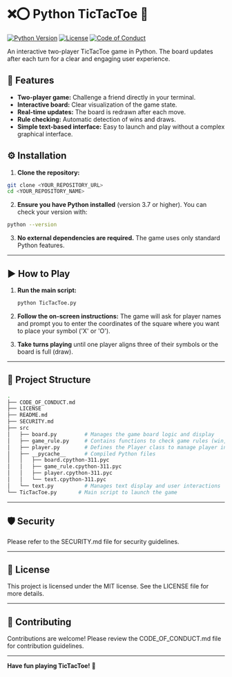 # ❌⭕ Python TicTacToe 🐍

[![Python Version](https://img.shields.io/badge/python-3.7+-blue.svg)](https://www.python.org/downloads/)
[![License](https://img.shields.io/badge/License-MIT-yellow.svg)](LICENSE)
[![Code of Conduct](https://img.shields.io/badge/Code%20of%20Conduct-Contributor%20Covenant-ff69b4.svg)](CODE_OF_CONDUCT.md)

An interactive two-player TicTacToe game in Python. The board updates after each turn for a clear and engaging user experience.

## 🚀 Features

* **Two-player game:** Challenge a friend directly in your terminal.
* **Interactive board:** Clear visualization of the game state.
* **Real-time updates:** The board is redrawn after each move.
* **Rule checking:** Automatic detection of wins and draws.
* **Simple text-based interface:** Easy to launch and play without a complex graphical interface.

## ⚙️ Installation

1. **Clone the repository:**

```bash
git clone <YOUR_REPOSITORY_URL>
cd <YOUR_REPOSITORY_NAME>
```

2. **Ensure you have Python installed** (version 3.7 or higher). You can check your version with:

```bash
python --version
```

3. **No external dependencies are required.** The game uses only standard Python features.

---

## ▶️ How to Play

1. **Run the main script:**

   ```bash
   python TicTacToe.py
   ```
2. **Follow the on-screen instructions:** The game will ask for player names and prompt you to enter the coordinates of the square where you want to place your symbol ('X' or 'O').
3. **Take turns playing** until one player aligns three of their symbols or the board is full (draw).

---

## 📂 Project Structure

```bash
.
├── CODE_OF_CONDUCT.md
├── LICENSE
├── README.md
├── SECURITY.md
├── src
│   ├── board.py         # Manages the game board logic and display
│   ├── game_rule.py     # Contains functions to check game rules (win, draw)
│   ├── player.py        # Defines the Player class to manage player information
│   ├── __pycache__      # Compiled Python files
│   │   ├── board.cpython-311.pyc
│   │   ├── game_rule.cpython-311.pyc
│   │   ├── player.cpython-311.pyc
│   │   └── text.cpython-311.pyc
│   └── text.py          # Manages text display and user interactions
└── TicTacToe.py       # Main script to launch the game

```

---

🛡️ Security
-------------

Please refer to the SECURITY.md file for security guidelines.

---

📜 License
----------

This project is licensed under the MIT license. See the LICENSE file for more details.

---

🤝 Contributing
---------------

Contributions are welcome! Please review the CODE_OF_CONDUCT.md file for contribution guidelines.

---

**Have fun playing TicTacToe!** 🎉
